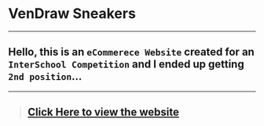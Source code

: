 # VenDraw Sneakers
***
## Hello, this is an `eCommerece Website` created for an `InterSchool Competition` and I ended up getting `2nd position`...
***
>## [Click Here to view the website](https://opdhaker.github.io/vendraw)
